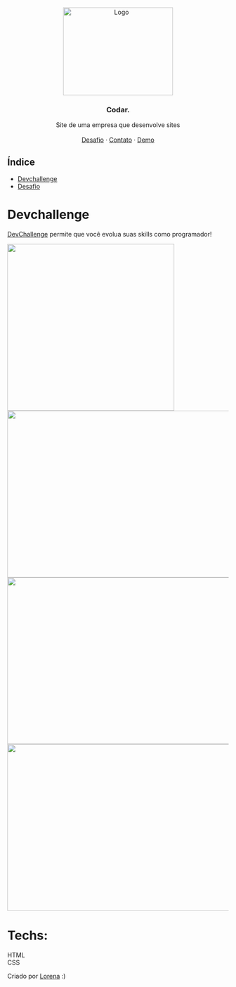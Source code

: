 <br />
<p align="center">
  <a href="http://www.freepik.com">
    <img src="https://i.ibb.co/stqTkc6/video-call.png" alt="Logo" width="250" height="200">
  </a>

  <h3 align="center">Codar.</h3>

  <p align="center">
    Site de uma empresa que desenvolve sites
       <br />
    <br />
    <a href="https://github.com/Lorenalgm/codar">Desafio</a>
    ·
    <a href="https://www.linkedin.com/in/joab-alves-dos-santos-4a384227/">Contato</a>
    ·
    <a href="https://devs.natal.br/devchallenges/Codar/index.html">Demo</a>
  </p>
</p>

## Índice

* [Devchallenge](#devchallenge) 
* [Desafio](#desafio)


# Devchallenge
<a href="https://devchallenge.now.sh/"> DevChallenge</a> permite que você evolua suas skills como programador!

<img src="https://i.ibb.co/2gB9Hkc/codar-mobile.png" width="380" height="380">
<img src="https://i.ibb.co/wpnzvcs/codar-desktop.jpg" width="580" height="380">

<img src="./assets/Sreenshot.png" width="580" height="380">
<img src="./assets/Sreenshot_mobile.png" width="580" height="380">


# Techs: 
HTML<br>
CSS

Criado por  <a href="https://github.com/Lorenalgm">Lorena</a> :)
